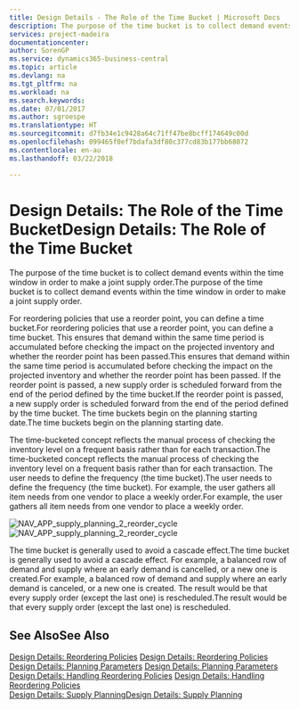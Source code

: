 ```yaml
---
title: Design Details - The Role of the Time Bucket | Microsoft Docs
description: The purpose of the time bucket is to collect demand events within the time window in order to make a joint supply order.
services: project-madeira
documentationcenter: 
author: SorenGP
ms.service: dynamics365-business-central
ms.topic: article
ms.devlang: na
ms.tgt_pltfrm: na
ms.workload: na
ms.search.keywords: 
ms.date: 07/01/2017
ms.author: sgroespe
ms.translationtype: HT
ms.sourcegitcommit: d7fb34e1c9428a64c71ff47be8bcff174649c00d
ms.openlocfilehash: 099465f0ef7bdafa3df80c377cd83b177bb68072
ms.contentlocale: en-au
ms.lasthandoff: 03/22/2018

---
```

# <a name="design-details-the-role-of-the-time-bucket"></a><span data-ttu-id="02c0d-103">Design Details: The Role of the Time Bucket</span><span class="sxs-lookup"><span data-stu-id="02c0d-103">Design Details: The Role of the Time Bucket</span></span>
<span data-ttu-id="02c0d-104">The purpose of the time bucket is to collect demand events within the time window in order to make a joint supply order.</span><span class="sxs-lookup"><span data-stu-id="02c0d-104">The purpose of the time bucket is to collect demand events within the time window in order to make a joint supply order.</span></span>  
  
 <span data-ttu-id="02c0d-105">For reordering policies that use a reorder point, you can define a time bucket.</span><span class="sxs-lookup"><span data-stu-id="02c0d-105">For reordering policies that use a reorder point, you can define a time bucket.</span></span> <span data-ttu-id="02c0d-106">This ensures that demand within the same time period is accumulated before checking the impact on the projected inventory and whether the reorder point has been passed.</span><span class="sxs-lookup"><span data-stu-id="02c0d-106">This ensures that demand within the same time period is accumulated before checking the impact on the projected inventory and whether the reorder point has been passed.</span></span> <span data-ttu-id="02c0d-107">If the reorder point is passed, a new supply order is scheduled forward from the end of the period defined by the time bucket.</span><span class="sxs-lookup"><span data-stu-id="02c0d-107">If the reorder point is passed, a new supply order is scheduled forward from the end of the period defined by the time bucket.</span></span> <span data-ttu-id="02c0d-108">The time buckets begin on the planning starting date.</span><span class="sxs-lookup"><span data-stu-id="02c0d-108">The time buckets begin on the planning starting date.</span></span>  
  
 <span data-ttu-id="02c0d-109">The time-bucketed concept reflects the manual process of checking the inventory level on a frequent basis rather than for each transaction.</span><span class="sxs-lookup"><span data-stu-id="02c0d-109">The time-bucketed concept reflects the manual process of checking the inventory level on a frequent basis rather than for each transaction.</span></span> <span data-ttu-id="02c0d-110">The user needs to define the frequency (the time bucket).</span><span class="sxs-lookup"><span data-stu-id="02c0d-110">The user needs to define the frequency (the time bucket).</span></span> <span data-ttu-id="02c0d-111">For example, the user gathers all item needs from one vendor to place a weekly order.</span><span class="sxs-lookup"><span data-stu-id="02c0d-111">For example, the user gathers all item needs from one vendor to place a weekly order.</span></span>  
  
 <span data-ttu-id="02c0d-112">![](media/nav_app_supply_planning_2_reorder_cycle.png "NAV_APP_supply_planning_2_reorder_cycle")</span><span class="sxs-lookup"><span data-stu-id="02c0d-112">![](media/nav_app_supply_planning_2_reorder_cycle.png "NAV_APP_supply_planning_2_reorder_cycle")</span></span>  
  
 <span data-ttu-id="02c0d-113">The time bucket is generally used to avoid a cascade effect.</span><span class="sxs-lookup"><span data-stu-id="02c0d-113">The time bucket is generally used to avoid a cascade effect.</span></span> <span data-ttu-id="02c0d-114">For example, a balanced row of demand and supply where an early demand is cancelled, or a new one is created.</span><span class="sxs-lookup"><span data-stu-id="02c0d-114">For example, a balanced row of demand and supply where an early demand is canceled, or a new one is created.</span></span> <span data-ttu-id="02c0d-115">The result would be that every supply order (except the last one) is rescheduled.</span><span class="sxs-lookup"><span data-stu-id="02c0d-115">The result would be that every supply order (except the last one) is rescheduled.</span></span>  
  
## <a name="see-also"></a><span data-ttu-id="02c0d-116">See Also</span><span class="sxs-lookup"><span data-stu-id="02c0d-116">See Also</span></span>  
 <span data-ttu-id="02c0d-117">[Design Details: Reordering Policies](design-details-reordering-policies.md) </span><span class="sxs-lookup"><span data-stu-id="02c0d-117">[Design Details: Reordering Policies](design-details-reordering-policies.md) </span></span>  
 <span data-ttu-id="02c0d-118">[Design Details: Planning Parameters](design-details-planning-parameters.md) </span><span class="sxs-lookup"><span data-stu-id="02c0d-118">[Design Details: Planning Parameters](design-details-planning-parameters.md) </span></span>  
 <span data-ttu-id="02c0d-119">[Design Details: Handling Reordering Policies](design-details-handling-reordering-policies.md) </span><span class="sxs-lookup"><span data-stu-id="02c0d-119">[Design Details: Handling Reordering Policies](design-details-handling-reordering-policies.md) </span></span>  
 [<span data-ttu-id="02c0d-120">Design Details: Supply Planning</span><span class="sxs-lookup"><span data-stu-id="02c0d-120">Design Details: Supply Planning</span></span>](design-details-supply-planning.md)

